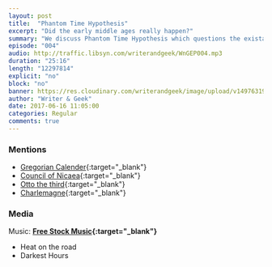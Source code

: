 ```yaml
---
layout: post
title:  "Phantom Time Hypothesis"
excerpt: "Did the early middle ages really happen?"
summary: "We discuss Phantom Time Hypothesis which questions the existance of early middle ages."
episode: "004"
audio: http://traffic.libsyn.com/writerandgeek/WnGEP004.mp3
duration: "25:16"
length: "12297814"
explicit: "no"
block: "no"
banner: https://res.cloudinary.com/writerandgeek/image/upload/v1497631910/phantomtime.jpg
author: "Writer & Geek"
date: 2017-06-16 11:05:00
categories: Regular
comments: true
---
```



### Mentions
- [Gregorian Calender](http://res.cloudinary.com/writerandgeek/image/upload/v1497631910/phantomtime.jpg){:target="_blank"}
- [Council of Nicaea](https://en.wikipedia.org/wiki/First_Council_of_Nicaea){:target="_blank"}
- [Otto the third](https://en.wikipedia.org/wiki/Otto_III,_Holy_Roman_Emperor){:target="_blank"}
- [Charlemagne](https://en.wikipedia.org/wiki/Charlemagne){:target="_blank"}

### Media
Music: **[Free Stock Music](https://www.freestockmusic.com){:target="_blank"}**
- Heat on the road
- Darkest Hours